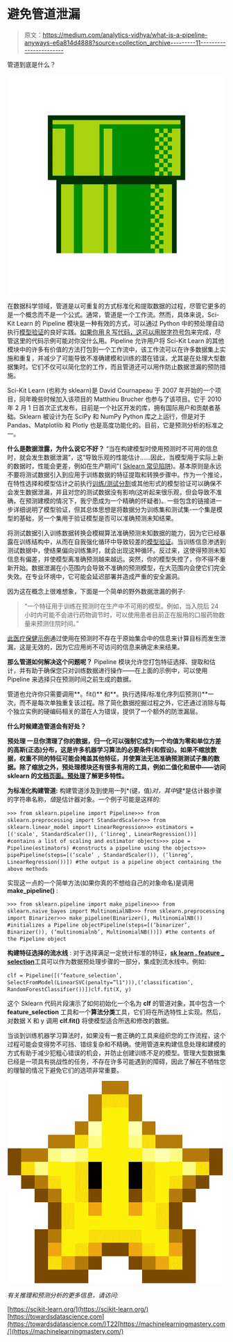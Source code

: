 # 避免管道泄漏

> 原文：<https://medium.com/analytics-vidhya/what-is-a-pipeline-anyways-e6a814d4888?source=collection_archive---------11----------------------->

管道到底是什么？

![](img/2ed3596fb5188da4593a40713de75961.png)

在数据科学领域，管道是以可重复的方式标准化和提取数据的过程，尽管它更多的是一个概念而不是一个公式。通常，管道是一个工作流。然而，具体来说，Sci-Kit Learn 的 Pipeline 模块是一种有效的方式，可以通过 Python 中的预处理自动执行[模型验证](https://towardsdatascience.com/validating-your-machine-learning-model-25b4c8643fb7)的良好实践。[如果你用 R 写代码，这可以用脱字符号包](https://machinelearningmastery.com/caret-r-package-for-applied-predictive-modeling/)来完成，尽管这里的代码示例可能对你没什么用。Pipeline 允许用户将 Sci-Kit Learn 的其他模块中的许多有价值的方法打包到一个工作流中，该工作流可以在许多数据集上实施和重复，并减少了可能导致不准确建模和训练的潜在错误，尤其是在处理大型数据集时。它们不仅可以简化您的工作，而且管道还可以用作防止数据泄漏的预防措施。

Sci-Kit Learn (也称为 sklearn)是 David Cournapeau 于 2007 年开始的一个项目，同年晚些时候加入该项目的 Matthieu Brucher 也参与了该项目。它于 2010 年 2 月 1 日首次正式发布，目前是一个社区开发的库，拥有国际用户和贡献者基础。Sklearn 被设计为在 SciPy 和 NumPy Python 库之上运行，但是对于 Pandas、Matplotlib 和 Plotly 也是高度功能化的。目前，它是预测分析的标准之一。

**什么是数据泄露，为什么说它不好？** “当在构建模型时使用预测时不可用的信息时，就会发生数据泄漏”，这“导致乐观的性能估计……因此，当模型用于实际上新的数据时，性能会更差，例如在生产期间”( [Sklearn 常见陷阱](https://scikit-learn.org/stable/common_pitfalls.html))。基本原则是永远不要将测试数据引入到应用于训练数据的特征提取和转换步骤中。作为一个推论，在特性选择和模型估计之前执行[训练/测试分割](https://machinelearningmastery.com/train-test-split-for-evaluating-machine-learning-algorithms/)或其他形式的模型验证可以确保不会发生数据泄漏，并且对您的测试数据没有影响(这听起来很乐观，但会导致不准确，在预测建模的情况下，我宁愿成为一个精确的怀疑者)。一些包含的链接进一步详细说明了模型验证，但其总体思想是将数据分为训练集和测试集-一个集是模型的基础，另一个集用于验证模型是否可以准确预测未知结果。

将测试数据引入训练数据转换会模糊算法准确预测未知数据的能力，因为它已经暴露在训练结构中，从而在自我强化循环中导致较差的[模型验证](https://towardsdatascience.com/validating-your-machine-learning-model-25b4c8643fb7)。当训练信息渗透到测试数据中，使结果偏向训练集时，就会出现这种循环。反过来，这使得预测未知信息有偏差，并使模型离准确预测越来越远。突然，你的模型失控了，你不得不重新开始。数据泄漏在小范围内会导致不准确的预测模型，在大范围内会使它们完全失效。在专业环境中，它可能会延迟部署并造成严重的安全漏洞。

因为这在概念上很难想象，下面是一个简单的野外数据泄漏的例子:

> “一个特征用于训练在预测时在生产中不可用的模型。例如，当入院后 24 小时内可能不会进行药物调节时，可以使用患者目前正在服用的口服药物数量来预测住院时间。”

[此医疗保健示例](https://healthcare.ai/data-leakage-in-healthcare-machine-learning/)通过使用在预测时不存在于原始集合中的信息来计算目标而发生泄漏，这是无效的，因为它应用尚不可访问的信息来确定未来结果。

**那么管道如何解决这个问题呢？** Pipeline 模块允许您打包特征选择、提取和估计，并有助于确保您只对训练数据进行操作——在上面的示例中，可以使用 Pipeline 来选择只在预测时间之前生成的数据。

管道也允许你只需要调用**。fit()** 和**。执行选择/标准化序列后预测()**一次，而不是每次单独重复该过程。除了简化数据挖掘过程之外，它还通过消除与每个独立实例的硬编码相关的潜在人为错误，提供了一个额外的防泄漏层。

**什么时候建造管道会有好处？**

**预处理
一旦你清理了你的数据，归一化可以强制它成为一个均值为零和单位方差的高斯(正态)分布，这是许多机器学习算法的必要条件(和假设)。如果不缩放数据，权重不同的特征可能会掩盖其他特征，并使算法无法准确预测测试子集的数据。除了缩放之外，预处理模块还有很多有用的工具，例如二值化和居中——访问 sklearn 的[文档页面。预处理](https://scikit-learn.org/stable/modules/classes.html#module-sklearn.preprocessing)了解更多特性。**

**为标准化构建管道:** 构建管道涉及到使用一列*(键，值)*对，其中*键*是估计器步骤的字符串名称，*值*是估计器对象。一个例子可能是这样的:

```
>>> from sklearn.pipeline import Pipeline>>> from sklearn.preprocessing import StandardScaler>>> from sklearn.linear_model import LinearRegression>>> estimators = [('scale', StandardScaler()), ('linreg', LinearRegression())] #contains a list of scaling and estimator objects>>> pipe = Pipeline(estimators) #constructs a pipeline using the objects>>> pipePipeline(steps=[(‘scale’ , StandardScaler()), (‘linreg’, LinearRegression())]) #the output is a pipeline object containing the above methods
```

实现这一点的一个简单方法(如果你真的不想给自己的对象命名)是调用 **make_pipeline()** :

```
>>> from sklearn.pipeline import make_pipeline>>> from sklearn.naive_bayes import MultinomialNB>>> from sklearn.preprocessing import Binarizer>>> make_pipeline(Binarizer(), MultinomialNB()) #initializes a Pipeline objectPipeline(steps=[(‘binarizer’, Binarizer()), (‘multinomialnb’, MultinomialNB())]) #the contents of the Pipeline object
```

**构建特征选择的流水线** :
对于选择满足一定统计标准的特征，[**sk learn . feature _ selection**](https://scikit-learn.org/stable/modules/feature_selection.html)工具可以作为数据预处理步骤的一部分，集成到流水线中。例如:

```
clf = Pipeline([(‘feature_selection’, SelectFromModel(LinearSVC(penalty=”l1"))),(‘classification’, RandomForestClassifier())])clf.fit(X, y)
```

这个 Sklearn 代码片段演示了如何初始化一个名为 **clf** 的管道对象，其中包含一个 **feature_selection** 工具和一个**算法分类**工具，它们将在所选特性上实现。然后，对数据 X 和 y 调用 **clf.fit()** 将使模型适合所选和修改的数据。

当谈到训练机器学习算法时，如果没有一套正确的工具来组织您的工作流程，这个过程可能会变得势不可挡、错综复杂和不精确。使用管道来构建信息处理和建模的方式有助于减少犯粗心错误的机会，并防止创建训练不足的模型。管理大型数据集已经是一项具有挑战性的任务，不存在许多可能遇到的障碍，因此了解在不牺牲您的理智的情况下避免它们的选项非常重要。

![](img/253bd2e39cec5e511a96b4151709f8ff.png)

*有关推理和预测分析的更多信息，请访问:*

[https://scikit-learn.org/](https://scikit-learn.org/)
[https://towardsdatascience.com](https://towardsdatascience.com/)T22[https://machinelearningmastery.com/](https://machinelearningmastery.com/)